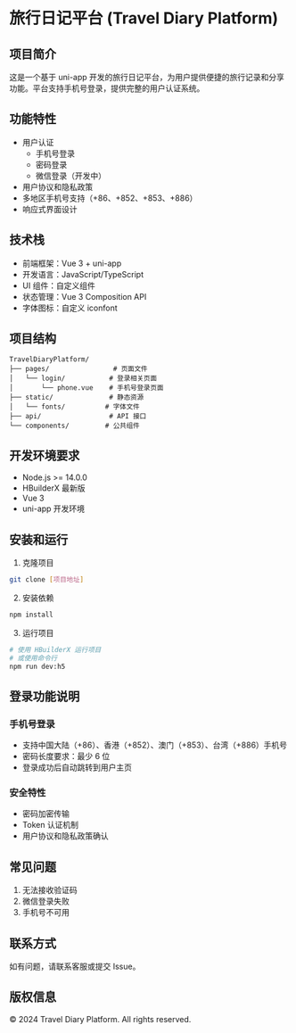 # 旅行日记平台 (Travel Diary Platform)

## 项目简介
这是一个基于 uni-app 开发的旅行日记平台，为用户提供便捷的旅行记录和分享功能。平台支持手机号登录，提供完整的用户认证系统。

## 功能特性
- 用户认证
  - 手机号登录
  - 密码登录
  - 微信登录（开发中）
- 用户协议和隐私政策
- 多地区手机号支持（+86、+852、+853、+886）
- 响应式界面设计

## 技术栈
- 前端框架：Vue 3 + uni-app
- 开发语言：JavaScript/TypeScript
- UI 组件：自定义组件
- 状态管理：Vue 3 Composition API
- 字体图标：自定义 iconfont

## 项目结构
```
TravelDiaryPlatform/
├── pages/                # 页面文件
│   └── login/           # 登录相关页面
│       └── phone.vue    # 手机号登录页面
├── static/              # 静态资源
│   └── fonts/          # 字体文件
├── api/                 # API 接口
└── components/         # 公共组件
```

## 开发环境要求
- Node.js >= 14.0.0
- HBuilderX 最新版
- Vue 3
- uni-app 开发环境

## 安装和运行
1. 克隆项目
```bash
git clone [项目地址]
```

2. 安装依赖
```bash
npm install
```

3. 运行项目
```bash
# 使用 HBuilderX 运行项目
# 或使用命令行
npm run dev:h5
```

## 登录功能说明
### 手机号登录
- 支持中国大陆（+86）、香港（+852）、澳门（+853）、台湾（+886）手机号
- 密码长度要求：最少 6 位
- 登录成功后自动跳转到用户主页

### 安全特性
- 密码加密传输
- Token 认证机制
- 用户协议和隐私政策确认

## 常见问题
1. 无法接收验证码
2. 微信登录失败
3. 手机号不可用

## 联系方式
如有问题，请联系客服或提交 Issue。

## 版权信息
© 2024 Travel Diary Platform. All rights reserved. 